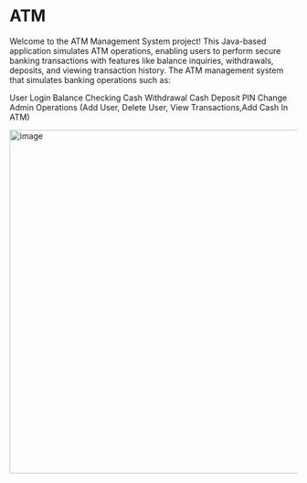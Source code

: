 # ATM

Welcome to the ATM Management System project! This Java-based application simulates ATM operations, enabling users to perform secure banking transactions with features like balance inquiries, withdrawals, deposits, and viewing transaction history. The ATM management system that simulates banking operations such as:

User Login
Balance Checking
Cash Withdrawal
Cash Deposit
PIN Change
Admin Operations (Add User, Delete User, View Transactions,Add Cash In ATM)

<img width="680" height="602" alt="image" src="https://github.com/user-attachments/assets/9135a3a5-8ccc-4a4a-b9b2-4950ca991381" />
